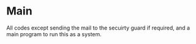 # Main
All codes except sending the mail to the secuirty guard if required, and a main program to run this as a system.
